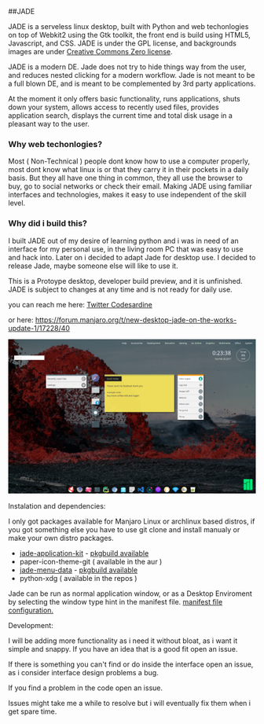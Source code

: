 ##JADE

JADE is a serveless linux desktop, built with Python and web techonlogies on top of Webkit2 using the Gtk toolkit, the front end is build using HTML5, Javascript, and CSS.
JADE is under the GPL license, and backgrounds images are under [Creative Commons Zero license](http://creativecommons.org/publicdomain/zero/1.0/).

JADE is a modern DE. Jade does not try to hide things way from the user, and reduces nested clicking for a modern workflow. Jade is not meant to be a full blown DE, and is meant to be complemented by 3rd party applications.

At the moment it only offers basic functionality, runs applications, shuts down your system, allows access to recently used files, provides application search, displays the current time and total disk usage in a pleasant way to the user. 

### Why web techonlogies?

Most ( Non-Technical ) people dont know how to use a computer properly, most dont know what linux is or that they carry it in their pockets in a daily basis. But they all have one thing in common, they all use the browser to buy, go to social networks or check their email. Making JADE using familiar interfaces and technologies, makes it easy to use independent of the skill level.

### Why did i build this?

I built JADE out of my desire of learning python and i was in need of an interface for my personal use, in the living room PC that was easy to use and hack into. Later on i decided to adapt Jade for desktop use. I decided to release Jade, maybe someone else will like to use it.

This is a Protoype desktop, developer build preview, and it is unfinished. JADE is subject to changes at any time and is not ready for daily use.

you can reach me here:
[Twitter Codesardine](https://twitter.com/codesardine)

or here: https://forum.manjaro.org/t/new-desktop-jade-on-the-works-update-1/17228/40


![desktop](jade.png)


Instalation and dependencies: 

I only got packages available for Manjaro Linux or archlinux based distros, if you got something else you have to use git clone and install manualy or make your own distro packages.

* [jade-application-kit](https://github.com/codesardine/Jade-Application-Kit) - [pkgbuild available](https://github.com/codesardine/Jade-Application-Kit/blob/master/PKGBUILD)
* paper-icon-theme-git ( available in the aur )
* [jade-menu-data](https://github.com/codesardine/Jade-menu-data) - [pkgbuild available](https://github.com/codesardine/Jade-menu-data/blob/master/PKGBUILD)
* python-xdg ( available in the repos )

Jade can be run as normal application window, or as a Desktop Enviroment by selecting the window type hint in the manifest file.
[manifest file configuration.](https://github.com/codesardine/Jade-Application-Kit/wiki/Application-manifest-file)

Development:

I will be adding more functionality as i need it without bloat, as i want it simple and snappy. If you have an idea that is a good fit open an issue. 

If there is something you can't find or do inside the interface open an issue, as i consider interface design problems a bug.

If you find a problem in the code open an issue.

Issues might take me a while to resolve but i will eventually fix them when i get spare time.

